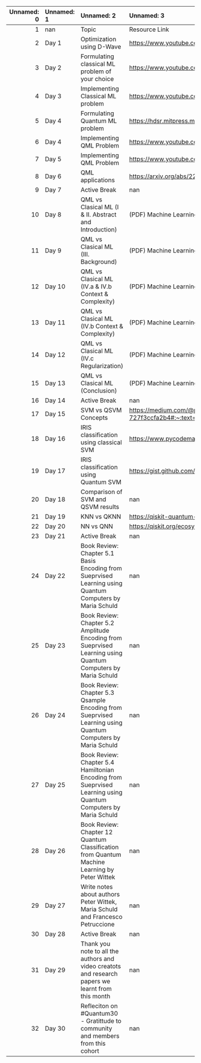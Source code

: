|   Unnamed: 0 | Unnamed: 1   | Unnamed: 2                                                                                                     | Unnamed: 3                                                                                                                                                                                     |
|-------------:|:-------------|:---------------------------------------------------------------------------------------------------------------|:-----------------------------------------------------------------------------------------------------------------------------------------------------------------------------------------------|
|            1 | nan          | Topic                                                                                                          | Resource Link                                                                                                                                                                                  |
|            2 | Day 1        | Optimization using D-Wave                                                                                      | https://www.youtube.com/watch?v=SWW7Gpg30Nw                                                                                                                                                    |
|            3 | Day 2        | Formulating classical ML problem of your choice                                                                | https://www.youtube.com/watch?v=z18nw4adsx4&t=4s                                                                                                                                               |
|            4 | Day 3        | Implementing Classical ML problem                                                                              | https://www.youtube.com/watch?v=29ZQ3TDGgRQ                                                                                                                                                    |
|            5 | Day 4        | Formulating Quantum ML problem                                                                                 | https://hdsr.mitpress.mit.edu/pub/cgmjzm3c/release/3                                                                                                                                           |
|            6 | Day 4        | Implementing QML Problem                                                                                       | https://www.youtube.com/watch?v=OKbcJCUx6xA&t=22s                                                                                                                                              |
|            7 | Day 5        | Implementing QML Problem                                                                                       | https://www.youtube.com/watch?v=OKbcJCUx6xA&t=22s                                                                                                                                              |
|            8 | Day 6        | QML applications                                                                                               | https://arxiv.org/abs/2201.04093                                                                                                                                                               |
|            9 | Day 7        | Active Break                                                                                                   | nan                                                                                                                                                                                            |
|           10 | Day 8        | QML vs Clasical ML (I & II. Abstract and Introduction)                                                         | (PDF) Machine Learning: Quantum Vs Classical (researchgate.net)                                                                                                                                |
|           11 | Day 9        | QML vs Clasical ML (III. Background)                                                                           | (PDF) Machine Learning: Quantum Vs Classical (researchgate.net)                                                                                                                                |
|           12 | Day 10       | QML vs Clasical ML (IV.a & IV.b Context & Complexity)                                                          | (PDF) Machine Learning: Quantum Vs Classical (researchgate.net)                                                                                                                                |
|           13 | Day 11       | QML vs Clasical ML (IV.b Context & Complexity)                                                                 | (PDF) Machine Learning: Quantum Vs Classical (researchgate.net)                                                                                                                                |
|           14 | Day 12       | QML vs Clasical ML (IV.c Regularization)                                                                       | (PDF) Machine Learning: Quantum Vs Classical (researchgate.net)                                                                                                                                |
|           15 | Day 13       | QML vs Clasical ML (Conclusion)                                                                                | (PDF) Machine Learning: Quantum Vs Classical (researchgate.net)                                                                                                                                |
|           16 | Day 14       | Active Break                                                                                                   | nan                                                                                                                                                                                            |
|           17 | Day 15       | SVM vs QSVM Concepts                                                                                           | https://medium.com/@patrick.huembeli/introduction-into-quantum-support-vector-machines-727f3ccfa2b4#:~:text=Apart%20from%20finding%20the%20quantum,coming%20from%20a%20quantum%20distribution. |
|           18 | Day 16       | IRIS classification using classical SVM                                                                        | https://www.pycodemates.com/2022/10/classification-of-iris-dataset-using-SVM-in-python.html                                                                                                    |
|           19 | Day 17       | IRIS classification using Quantum SVM                                                                          | https://gist.github.com/maciej-adamiak/3a37daf92c5135ca2f8bfe809c9be109                                                                                                                        |
|           20 | Day 18       | Comparison of SVM and QSVM results                                                                             | nan                                                                                                                                                                                            |
|           21 | Day 19       | KNN vs QKNN                                                                                                    | https://qiskit-quantum-knn.readthedocs.io/en/latest/                                                                                                                                           |
|           22 | Day 20       | NN vs QNN                                                                                                      | https://qiskit.org/ecosystem/machine-learning/tutorials/01_neural_networks.html                                                                                                                |
|           23 | Day 21       | Active Break                                                                                                   | nan                                                                                                                                                                                            |
|           24 | Day 22       | Book Review: Chapter 5.1 Basis Encoding from Sueprvised Learning using Quantum Computers by Maria Schuld       | nan                                                                                                                                                                                            |
|           25 | Day 23       | Book Review: Chapter 5.2 Amplitude Encoding from Sueprvised Learning using Quantum Computers by Maria Schuld   | nan                                                                                                                                                                                            |
|           26 | Day 24       | Book Review: Chapter 5.3 Qsample Encoding from Sueprvised Learning using Quantum Computers by Maria Schuld     | nan                                                                                                                                                                                            |
|           27 | Day 25       | Book Review: Chapter 5.4 Hamiltonian Encoding from Sueprvised Learning using Quantum Computers by Maria Schuld | nan                                                                                                                                                                                            |
|           28 | Day 26       | Book Review: Chapter 12 Quantum Classification from Quantum Machine Learning by Peter Wittek                   | nan                                                                                                                                                                                            |
|           29 | Day 27       | Write notes about authors Peter Wittek, Maria Schuld and Francesco Petruccione                                 | nan                                                                                                                                                                                            |
|           30 | Day 28       | Active Break                                                                                                   | nan                                                                                                                                                                                            |
|           31 | Day 29       | Thank you note to all the authors and video creatots and research papers we learnt from this month             | nan                                                                                                                                                                                            |
|           32 | Day 30       | Refleciton on #Quantum30 - Gratittude to community and members from this cohort                                | nan                                                                                                                                                                                            |